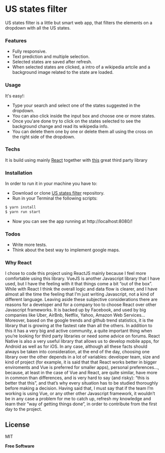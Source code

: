 # US states filter

US states filter is a little but smart web app, that filters the elements on a dropdown with all the US states. 

### Features

  - Fully responsive.
  - Text prediction and multiple selection.
  - Selected states are saved after refresh.
  - When selected states are clicked, a intro of a wikipedia artcile and a background image related to the state are loaded.

### Usage

It's easy!:
  - Type your search and select one of the states suggested in the dropdown.
  - You can also click inside the input box and choose one or more states.
  - Once you'are done try to click on the states selected to see the background change and read its wikipedia info.
  - You can delete them one by one or delete them all using the cross on the right side of the dropdown.


### Techs

It is build using mainly [React](https://reactjs.org/) together with [this](https://github.com/JedWatson/react-select) great third party library

### Installation

In order to run it in your machine you have to:
- Download or clone [US states filter](https://github.com/Salsatore89/usa-states-filter) repository. 
- Run in your Terminal the following scripts:
```sh
$ yarn install
$ yarn run start
```
- Now you can see the app running at http://localhost:8080/!

### Todos

 - Write more tests.
 - Think about the best way to implement google maps.
 
### Why React

 I chose to code this project using ReactJS mainly because I feel more comfortable using this library. VueJS is another Javascript library that I have used, but I have the feeling with it that things come a bit “out of the box”. While with React I think the overall logic and data flow is clearer, and I have almost all the time the feeling that I’m just writing Javascript, not a kind of different language. 
Leaving aside these subjective considerations there are reasons for a developer and for a company too to choose React over other Javascript frameworks. It is backed up by Facebook, and used by big companies like Uber, AirBnb, Netflix, Yahoo, Amazon Web Services… Moreover, based on the google trends and github trend statistics, it is the library that is growing at the fastest rate than all the others. In addition to this it has a very big and active community, a quite important thing when you’re looking for third party libraries or need some advice on forums. React Native is also a very useful library that allows us to develop mobile apps, for Android as well as for iOS. 
In any case, although all these facts should always be taken into consideration, at the end of the day, choosing one library over the other depends in a lot of variables: developer team, size and kind of project (for example, it is said that that React works better in bigger enviroments and Vue is preferred for smaller apps), personal preferences…, because, at least in the case of Vue and React, are quite similar, have more in common than differences, and is very hard to say (and risky): “this is better that this”, and that’s why every situation has to be studied thoroughly before making a decision.
Having said that, I must say that if the team I’m working is using Vue, or any other other Javascript framework, it wouldn’t be in any case a problem for me to catch up, refresh my knowledge and learn their “way of getting things done”, in order to contribute from the first day to the project. 

License
----

MIT

**Free Software**

